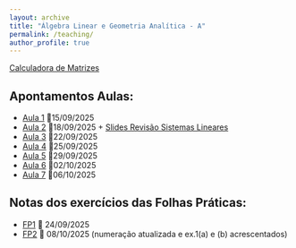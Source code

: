 ```yaml
---
layout: archive
title: "Álgebra Linear e Geometria Analítica - A"
permalink: /teaching/
author_profile: true
---
```



[Calculadora de Matrizes](https://matrixcalc.org/)

Apontamentos Aulas: 
------
- [Aula 1](https://juliana-cunha.github.io/files/Aula%201.pdf) 📅15/09/2025
- [Aula 2](https://juliana-cunha.github.io/files/Aula%202.pdf) 📅18/09/2025  +  [Slides Revisão Sistemas Lineares](https://juliana-cunha.github.io/files/Revis%C3%A3o_sistemas_lineares.pdf)
- [Aula 3](https://juliana-cunha.github.io/files/Aula%203.pdf) 📅22/09/2025
- [Aula 4](https://juliana-cunha.github.io/files/Aula%204.pdf) 📅25/09/2025
- [Aula 5](https://juliana-cunha.github.io/files/Aula%205.pdf) 📅29/09/2025
- [Aula 6](https://juliana-cunha.github.io/files/Aula%206.pdf) 📅02/10/2025
- [Aula 7](https://juliana-cunha.github.io/files/Aula%207.pdf) 📅06/10/2025 

Notas dos exercícios das Folhas Práticas:
------
- [FP1](https://juliana-cunha.github.io/files/FP1_res.pdf) 📅 24/09/2025
- [FP2](https://juliana-cunha.github.io/files/FP2_res.pdf) 📅 08/10/2025 (numeração atualizada e ex.1(a) e (b) acrescentados)


  

